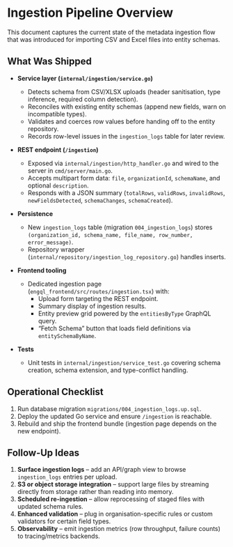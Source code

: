 # Ingestion Pipeline Overview

This document captures the current state of the metadata ingestion flow that was introduced for importing CSV and Excel files into entity schemas.

## What Was Shipped

- **Service layer (`internal/ingestion/service.go`)**
  - Detects schema from CSV/XLSX uploads (header sanitisation, type inference, required column detection).
  - Reconciles with existing entity schemas (append new fields, warn on incompatible types).
  - Validates and coerces row values before handing off to the entity repository.
  - Records row-level issues in the `ingestion_logs` table for later review.

- **REST endpoint (`/ingestion`)**
  - Exposed via `internal/ingestion/http_handler.go` and wired to the server in `cmd/server/main.go`.
  - Accepts multipart form data: `file`, `organizationId`, `schemaName`, and optional `description`.
  - Responds with a JSON summary (`totalRows`, `validRows`, `invalidRows`, `newFieldsDetected`, `schemaChanges`, `schemaCreated`).

- **Persistence**
  - New `ingestion_logs` table (migration `004_ingestion_logs`) stores `(organization_id, schema_name, file_name, row_number, error_message)`.
  - Repository wrapper (`internal/repository/ingestion_log_repository.go`) handles inserts.

- **Frontend tooling**
  - Dedicated ingestion page (`engql_frontend/src/routes/ingestion.tsx`) with:
    - Upload form targeting the REST endpoint.
    - Summary display of ingestion results.
    - Entity preview grid powered by the `entitiesByType` GraphQL query.
    - “Fetch Schema” button that loads field definitions via `entitySchemaByName`.

- **Tests**
  - Unit tests in `internal/ingestion/service_test.go` covering schema creation, schema extension, and type-conflict handling.

## Operational Checklist

1. Run database migration `migrations/004_ingestion_logs.up.sql`.
2. Deploy the updated Go service and ensure `/ingestion` is reachable.
3. Rebuild and ship the frontend bundle (ingestion page depends on the new endpoint).

## Follow-Up Ideas

1. **Surface ingestion logs** – add an API/graph view to browse `ingestion_logs` entries per upload.
2. **S3 or object storage integration** – support large files by streaming directly from storage rather than reading into memory.
3. **Scheduled re-ingestion** – allow reprocessing of staged files with updated schema rules.
4. **Enhanced validation** – plug in organisation-specific rules or custom validators for certain field types.
5. **Observability** – emit ingestion metrics (row throughput, failure counts) to tracing/metrics backends.
